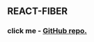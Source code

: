 ## REACT-FIBER
### click me - [GitHub repo.](https://github.com/acdlite/react-fiber-architecture/tree/master)
